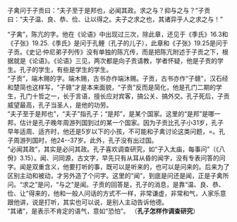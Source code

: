 子禽问于子贡曰：“夫子至于是邦也，必闻其政。求之与？抑与之与？”子贡曰：“夫子温、良、恭、俭、让以得之。夫子之求之也，其诸异乎人之求之与！”

“子禽”，陈亢的字。他在《论语》中出现过三次，除此章，还见于《季氏》16.3和《子张》19.25.《季氏》是问于孔鲤（孔子的儿子），此章和《子张》19.25是问于子贡。《史记·仲尼弟子列传》没有单独的陈亢传，而是把陈亢附述于子贡之下，根据就是《论语》。《论语》三见，两次都是向子贡请教，学者怀疑，他是子贡的学生。孔子的学生，有些是学生的学生。  
“子贡”，端木赐的字。端木赐，古书亦作端沐赐。子贡，古书亦作“子赣”，汉石经和楚简也这样写，“子赣”才是本来面貌，“子贡”反而是简化，他是孔门二期的学生，孔门十哲之一，长于言语，擅长应对宾客，搞公关、搞外交。孔子死后，子贡威望最高，孔子当圣人，是他的功劳。  
“夫子至于是邦也”，“夫子”指孔子；“是邦”，是某个国家。这里的“是邦”是哪一邦，估计是孔子晚年周游列国到过的某一个国家。因为子贡比孔子小31岁，孔子早年适周、适齐时，他还是5岁以下的小孩，不可能和子禽讨论这类问题，=。孔子周游列国时，他24--37岁。此外，孔子没有出过国。  
“必闻其政”，其实是必问其政。孔子喜欢调查研究，如“子入太庙，每事问”（《八佾》3.15）。闻、问同源，古文字，早先只有从耳从昏的闻字，没有专表问答的问字。闻是双重含义，他要打听的事，既可以是听来的，也可以是问来的。后来为了区别主动和被动，才另外造了个问字。这里的“闻”，到底是问还是闻，正是子禽所问。“求之”是问，“与之”是闻。子贡的回答是，孔子的消息，是靠“温、良、恭、俭、让”得来的，他和一般人问话的方式不一样，非常谦虚，非常和气，人家乐意跟他讲，说是打听，其实也可以说，是别人主动告诉他德。   
“其诸”，是表示不肯定的语气，意如“恐怕”。  （**孔子怎样作调查研究**）   